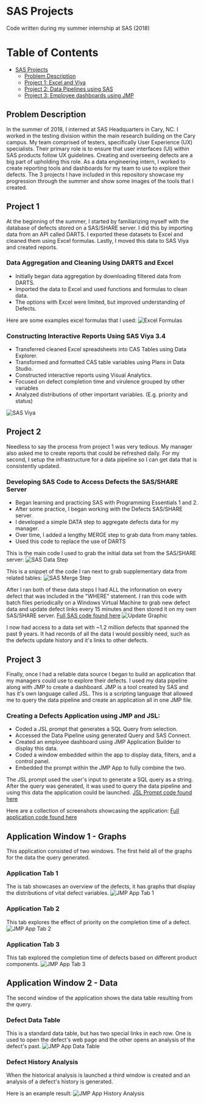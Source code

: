 # SAS Projects
Code written during my summer internship at SAS (2018)

Table of Contents
=================

   * [SAS Projects](#SAS-Projects)
       * [Problem Description](#problem-description)
       * [Project 1: Excel and Viya](#project-1)
       * [Project 2: Data Pipelines using SAS](#project-2)
       * [Project 3: Employee dashboards using JMP](#project-3)

## Problem Description

In the summer of 2018, I interned at SAS Headquarters in Cary, NC. I worked in the testing division within the main research building on the Cary campus. My team comprised of testers, specifically User Experience (UX) specialists. Their primary role is to ensure that user interfaces (UI) within SAS products follow UX guidelines. Creating and overseeing defects are a big part of upholding this role. As a data engineering intern, I worked to create reporting tools and dashboards for my team to use to explore their defects. The 3 projects I have included in this repository showcase my progression through the summer and show some images of the tools that I created.

## Project 1

At the beginning of the summer, I started by familiarizing myself with the database of defects stored on a SAS/SHARE server. I did this by importing data from an API called DARTS. I exported these datasets to Excel and cleaned them using Excel formulas. Lastly, I moved this data to SAS Viya and created reports.

### Data Aggregation and Cleaning Using DARTS and Excel
* Initially began data aggregation by downloading filtered data from DARTS.
* Imported the data to Excel and used functions and formulas to clean data.
* The options with Excel were limited, but improved understanding of Defects.

Here are some examples excel formulas that I used:
![Excel Formulas](https://i.imgur.com/nPBPKyg.png)

### Constructing Interactive Reports Using SAS Viya 3.4
* Transferred cleaned Excel spreadsheets into CAS Tables using Data Explorer.
* Transformed and formatted CAS table variables using Plans in Data Studio.
* Constructed interactive reports using Visual Analytics.
* Focused on defect completion time and virulence grouped by other variables
* Analyzed distributions of other important variables. (E.g. priority and status)

![SAS Viya](https://i.imgur.com/B1dMRKv.png)

## Project 2
Needless to say the process from project 1 was very tedious. My manager also asked me to create reports that could be refreshed daily. For my second, I setup the infrastructure for a data pipeline so I can get data that is consistently updated.

### Developing SAS Code to Access Defects the SAS/SHARE Server 
* Began learning and practicing SAS with Programming Essentials 1 and 2.
* After some practice, I began working with the Defects SAS/SHARE server.
* I developed a simple DATA step to aggregate defects data for my manager.
* Over time, I added a lengthy MERGE step to grab data from many tables.
* Used this code to replace the use of DARTS

This is the main code I used to grab the initial data set from the SAS/SHARE server:
![SAS Data Step](https://i.imgur.com/QCoFRwm.png)

This is a snippet of the code I ran next to grab supplementary data from related tables:
![SAS Merge Step](https://i.imgur.com/95CIy5d.png)

After I ran both of these data steps I had ALL the information on every defect that was included in the "WHERE" statement. I ran this code with batch files periodically on a Windows Virtual Machine to grab new defect data and update defect links every 15 minutes and then stored it on my own SAS/SHARE server. [Full SAS code found here](https://github.com/BenLu910/SAS-Projects/blob/master/DefectData.sas)
![Update Graphic](https://i.imgur.com/huoLhVm.png)

I now had access to a data set with ~1.2 million defects that spanned the past 9 years. It had records of all the data I would possibly need, such as the defects update history and it's links to other defects. 

## Project 3
Finally, once I had a reliable data source I began to build an application that my managers could use to explore their defects. I used my data pipeline along with JMP to create a dashboard. JMP is a tool created by SAS and has it's own language called JSL. This is a scripting language that allowed me to query the data pipeline and create an application all in one JMP file.

### Creating a Defects Application using JMP and JSL:
* Coded a JSL prompt that generates a SQL Query from selection.
* Accessed the Data Pipeline using generated Query and SAS Connect.
* Created an employee dashboard using JMP Application Builder to display this data.
* Coded a window embedded within the app to display data, filters, and a control panel.
* Embedded the prompt within the JMP App to fully combine the two.


The JSL prompt used the user's input to generate a SQL query as a string. After the query was generated, it was used to query the data pipeline and using this data the application could be launched. [JSL Prompt code found here](https://github.com/BenLu910/SAS-Projects/blob/master/QueryPrompt.jsl)


Here are a collection of screenshots showcasing the application:
[Full application code found here](https://github.com/BenLu910/SAS-Projects/blob/master/JMPApplication.jsl)

## Application Window 1 - Graphs
This application consisted of two windows. The first held all of the graphs for the data the query generated.

### Application Tab 1
The is tab showcases an overview of the defects, it has graphs that display the distributions of vital defect variables.
![JMP App Tab 1](https://i.imgur.com/54r59Xf.png)
### Application Tab 2

This tab explores the effect of priority on the completion time of a defect. 
![JMP App Tab 2](https://i.imgur.com/TAxJq9G.png)
### Application Tab 3

This tab explored the completion time of defects based on different product components.
![JMP App Tab 3](https://i.imgur.com/4rITTYN.png)

## Application Window 2 - Data
The second window of the application shows the data table resulting from the query.

### Defect Data Table
This is a standard data table, but has two special links in each row. One is used to open the defect's web page and the other opens an analysis of the defect's past.
![JMP App Data Table](https://i.imgur.com/yik7hdV.png)

### Defect History Analysis
When the historical analysis is launched a third window is created and an analysis of a defect's history is generated. 

Here is an example result:
![JMP App History Analysis](https://i.imgur.com/5dxjMUw.png)




